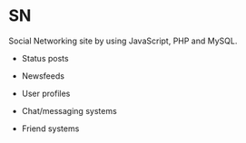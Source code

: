 # SN
Social Networking site by using JavaScript, PHP and MySQL.

* Status posts

* Newsfeeds

* User profiles

* Chat/messaging systems

* Friend systems

